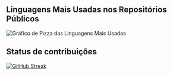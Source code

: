## Linguagens Mais Usadas nos Repositórios Públicos

![Gráfico de Pizza das Linguagens Mais Usadas](https://github-readme-stats.vercel.app/api/top-langs/?username=yuri3gp&layout=compact&theme=light)

## Status de contribuições

[![GitHub Streak](https://streak-stats.demolab.com?user=yuri3gp&hide_border=true&locale=pt_BR&date_format=j%20M%5B%20Y%5D)](https://git.io/streak-stats)


